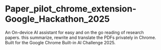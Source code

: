 # Paper_pilot_chrome_extension-Google_Hackathon_2025
An On-device AI assistant for easy and on the go reading of research papers. this summarize, rewrite and translate the PDFs privately in Chrome. Built for the Google Chrome Built-in AI Challenge 2025.
